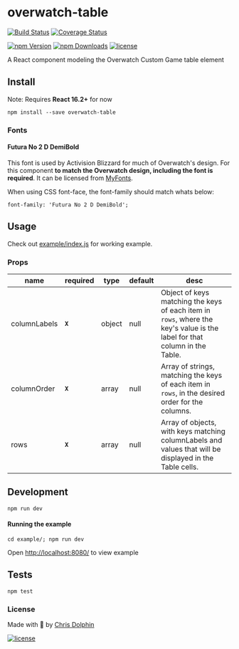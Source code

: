 overwatch-table
=========

[![Build Status](https://travis-ci.org/likethemammal/overwatch-table.svg?branch=master)](https://travis-ci.org/likethemammal/overwatch-table)
[![Coverage Status](https://coveralls.io/repos/github/likethemammal/overwatch-table/badge.svg?branch=master)](https://coveralls.io/github/likethemammal/overwatch-table?branch=master)

[![npm Version](https://img.shields.io/npm/v/overwatch-table.svg)](https://www.npmjs.com/package/overwatch-table)
[![npm Downloads](https://img.shields.io/npm/dm/overwatch-table.svg)](https://www.npmjs.com/package/overwatch-table)
[![license](https://img.shields.io/github/license/likethemammal/overwatch-table.svg)](https://github.com/likethemammal/overwatch-table/blob/master/LICENSE)

A React component modeling the Overwatch Custom Game table element


## Install

Note: Requires **React 16.2+** for now

	npm install --save overwatch-table

### Fonts

#### Futura No 2 D DemiBold

This font is used by Activision Blizzard for much of Overwatch's design. For this component **to match the Overwatch design, including the font is required**. It can be licensed from [MyFonts](http://www.myfonts.com/fonts/urw/futura-no-2/futura-no2-d-demi-bold/).

When using CSS font-face, the font-family should match whats below:

    font-family: 'Futura No 2 D DemiBold';

## Usage

Check out [example/index.js](example/index.js) for working example.

### Props

| name        | required | type           | default  | desc 
--- |--- | --- | --- | --- |
| columnLabels | **`X`** | object | null | Object of keys matching the keys of each item in `rows`, where the key's value is the label for that column in the Table. |
| columnOrder | **`X`** | array | null | Array of strings, matching the keys of each item in `rows`, in the desired order for the columns. |
| rows | **`X`** | array | null | Array of objects, with keys matching columnLabels and values that will be displayed in the Table cells. |

## Development

    npm run dev
  
#### Running the example

    cd example/; npm run dev
    
Open [http://localhost:8080/](http://localhost:8080/) to view example


## Tests

    npm test

### License

Made with 🍊 by [Chris Dolphin](https://github.com/likethemammal)

[![license](https://img.shields.io/github/license/likethemammal/overwatch-table.svg?style=flat-square)](https://github.com/likethemammal/overwatch-table/blob/master/LICENSE)
